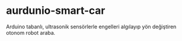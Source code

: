 # aurdunio-smart-car
Arduino tabanlı, ultrasonik sensörlerle engelleri algılayıp yön değiştiren otonom robot araba.
